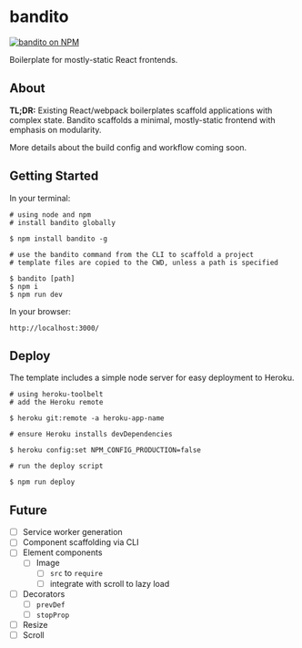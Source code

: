 # bandito

[![bandito on NPM](https://img.shields.io/npm/v/bandito.svg?style=flat-square)](https://www.npmjs.com/package/bandito)

Boilerplate for mostly-static React frontends.

## About

**TL;DR:** Existing React/webpack boilerplates scaffold applications with complex state. Bandito scaffolds a minimal, mostly-static frontend with emphasis on modularity.

More details about the build config and workflow coming soon.

## Getting Started

In your terminal:

```shell
# using node and npm
# install bandito globally

$ npm install bandito -g

# use the bandito command from the CLI to scaffold a project
# template files are copied to the CWD, unless a path is specified

$ bandito [path]
$ npm i
$ npm run dev
```

In your browser:

```shell
http://localhost:3000/
```

## Deploy

The template includes a simple node server for easy deployment to Heroku.

```shell
# using heroku-toolbelt
# add the Heroku remote

$ heroku git:remote -a heroku-app-name

# ensure Heroku installs devDependencies

$ heroku config:set NPM_CONFIG_PRODUCTION=false

# run the deploy script

$ npm run deploy
```

## Future

- [ ] Service worker generation
- [ ] Component scaffolding via CLI
- [ ] Element components
  - [ ] Image
    - [ ] `src` to `require`
    - [ ] integrate with scroll to lazy load
- [ ] Decorators
  - [ ] `prevDef`
  - [ ] `stopProp`
- [ ] Resize
- [ ] Scroll
